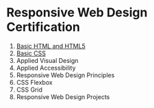 # Responsive Web Design Certification

1. [Basic HTML and HTML5](1-1-Basic-HTML-and-HTML5)
2. [Basic CSS](1-2-Basic-CSS)
3. Applied Visual Design
4. Applied Accessibility
5. Responsive Web Design Principles
6. CSS Flexbox
7. CSS Grid
8. Responsive Web Design Projects